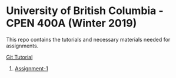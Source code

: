 # University of British Columbia - CPEN 400A (Winter 2019)
This repo contains the tutorials and necessary materials needed for assignments.

[Git Tutorial](tutorials/git-setup.md)

1. [Assignment-1](assignments/assignment-1.md) 
